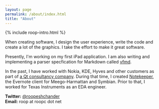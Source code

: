 ```yaml
---
layout: page
permalink: /about/index.html
title: "About"
---
```


<aside class="roop-intro">
<p>{% include roop-intro.html %}</p>
</aside>

When creating software, I design the user experience,
write the code and create a lot of the graphics. I take the
effort to make it great software.

Presently, I'm working on my first iPad application. I am also
writing and implementing a parser specfication for Markdown
called [vfmd][].

In the past, I have worked with Nokia, KDE, Hyves and other customers
as part of [a Qt consultancy company]. During that time, I created
[Notekeeper][], the Evernote client for Meego-Harmattan and Symbian.
Prior to that, I worked for Texas Instruments as an EDA engineer.

[vfmd]: http://vfmd.github.io/ "vfmd: Markdown with a spec"
[Notekeeper]: http://www.notekeeperapp.com/n9 "Notekeeper for N9"
[a Qt consultancy company]: http://www.forwardbias.in/ "ForwardBias Technologies"

**Twitter:** [@roopeshchander](http://twitter.com/roopeshchander)<br />
**Email:** roop at roopc dot net
